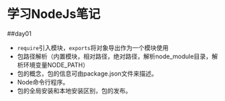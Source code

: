 # 学习NodeJs笔记
##day01

- ```require```引入模块，```exports```将对象导出作为一个模块使用
-  包路径解析（内置模块，相对路径，绝对路径，解析node_module目录，解析环境变量NODE_PATH）
-  包的概念，包的信息可由package.json文件来描述。
-  Node命令行程序。
-  包的全局安装和本地安装区别，包的发布。